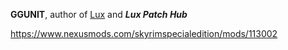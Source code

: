 **GGUNIT**, author of [Lux](https://www.nexusmods.com/skyrimspecialedition/mods/43158) and ***Lux Patch Hub***

https://www.nexusmods.com/skyrimspecialedition/mods/113002
